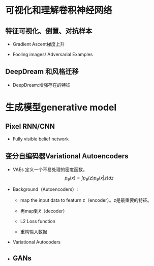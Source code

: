 # 可视化和理解卷积神经网络

## 特征可视化、倒置、对抗样本

- Gradient Ascent梯度上升

- Fooling images/ Adversarial Examples

## DeepDream 和风格迁移

- DeepDream:增强存在的特征

# 生成模型generative model

## Pixel RNN/CNN

- Fully visible belief network

## 变分自编码器Variational Autoencoders

- VAEs 定义一个不易处理的密度函数。
$$
p_\theta(x)=\int p_\theta(z)p_\theta(x|z)dz
$$

- Background（Autoencoders）:
  - map the input data to featurn z（encoder）。z是最重要的特征。

  - 再map到$\hat{x}$（decoder）

  - L2 Loss function

  - 重构输入数据

- Variational Autocoders

- GANs
  - 